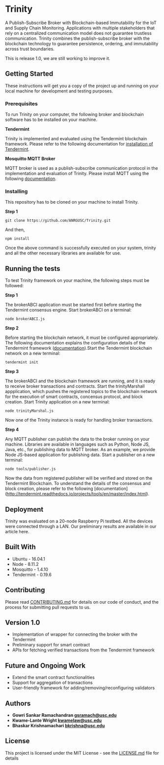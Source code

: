# Trinity
A Publish-Subscribe Broker with Blockchain-based Immutability for the IoT and Supply Chain Monitoring. Applications with multiple stakeholders that rely on a centralized communication model does not guarantee trustless communication. Trinity combines the publish-subscribe broker with the blockchain technology to guarantee persistence, ordering, and
immutability across trust boundaries.

This is release 1.0, we are still working to improve it.

## Getting Started

These instructions will get you a copy of the project up and running on your local machine for development and testing purposes.

### Prerequisites

To run Trinity on your computer, the following broker and blockchain software has to be installed on your machine.

**Tendermint**

Trinity is implemented and evaluated using the Tendermint blockchain framework. Please refer to the following
documentation for [installation of Tendermint](https://github.com/tendermint/tendermint/wiki/Installation).

**Mosquitto MQTT Broker**

MQTT broker is used as a publish-subscribe communication protocol in the implementation and evaluation of Trinity. Please
install MQTT using the following [documentation](https://mosquitto.org/download/).

### Installing

This repository has to be cloned on your machine to install Trinity.

**Step 1**

```
git clone https://github.com/ANRGUSC/Trinity.git
```

And then,

```
npm install
```

Once the above command is successfully executed on your system, trinity and all the other necessary libraries are available for use.

## Running the tests

To test Trinity framework on your machine, the following steps must be followed:

**Step 1**

The brokerABCI application must be started first before starting the Tendermint consensus engine. Start brokerABCI on a terminal:

```
node brokerABCI.js
```

**Step 2**

Before starting the blockchain network, it must be configured appropriately. The following documentation explains the configuration details of the Tendermint framework ([documentation](http://tendermint.readthedocs.io/projects/tools/en/master/specification/configuration.html)).Start the Tendermint blockchain network on a new terminal:

```
tendermint init
```

**Step 3**

The brokerABCI and the blockchain framework are running, and it is ready to receive broker transactions and contracts. Start the trinityMarshall appplication, which pushes the registered topics to the blockchain network for the execution of smart contracts, concensus protocol, and block creation. Start Trinity application on a new terminal:

```
node trinityMarshal.js
```

Now one of the Trinity instance is ready for handling broker transactions.

**Step 4**

Any MQTT publisher can publish the data to the broker running on your machine. Libraries are available in languages such as Python, Node JS, Java, etc., for publishing data to MQTT broker. As an example, we provide Node JS-based application for publishing data. Start a  publisher on a new terminal:

```
node tools/publisher.js
```

Now the data from registered publisher will be verified and stored on the Tendermint Blockchain. To understand the details of the consensus and block creation, please refer to the following [documentation] (http://tendermint.readthedocs.io/projects/tools/en/master/index.html).

## Deployment

Trinity was evaluated on a 20-node Raspberry Pi testbed. All the devices were connected through a LAN. Our preliminary results are available in our article here.

## Built With

* Ubuntu - 16.04.1
* Node - 8.11.2
* Mosquitto - 1.4.10
* Tendermint - 0.19.6

## Contributing

Please read [CONTRIBUTING.md](https://gist.github.com/PurpleBooth/b24679402957c63ec426) for details on our code of conduct, and the process for submitting pull requests to us.

## Version 1.0

* Implementation of wrapper for connecting the broker with the Tendermint
* Preliminary support for smart contract
* APIs for fetching verified transactions from the Tendermint framework

## Future and Ongoing Work

* Extend the smart contract functionalities
* Support for aggregation of transactions
* User-friendly framework for adding/removing/reconfiguring validators

## Authors

* **Gowri Sankar Ramachandran <gsramach@usc.edu>**
* **Kwame-Lante Wright <kwamelaw@usc.edu>**
* **Bhaskar Krishnamachari <bkrishna@usc.edu>**

## License

This project is licensed under the MIT License - see the [LICENSE.md](LICENSE.md) file for details
